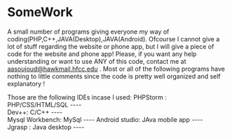 # SomeWork
A small number of programs giving everyone my way of coding(PHP,C++,JAVA(Desktop),JAVA(Android). 
Ofcourse I cannot give a lot of stuff regarding the website or phone app, but I will give a piece of code for the website and phone app! Please, if you want any help understanding or want to use ANY of this code, contact me at aasoujoud@hawkmail.hfcc.edu . 
Most or all of the following programs have nothing to little comments since the code is pretty well organized and self explanatory  ! 

Those are the following IDEs incase I used:	
PHPStorm : PHP/CSS/HTML/SQL ----	
Dev++: C/C++ ----	
Mysql Workbench: MySql ----	
Android studio: JAva mobile app ----	
Jgrasp : Java desktop ----	



